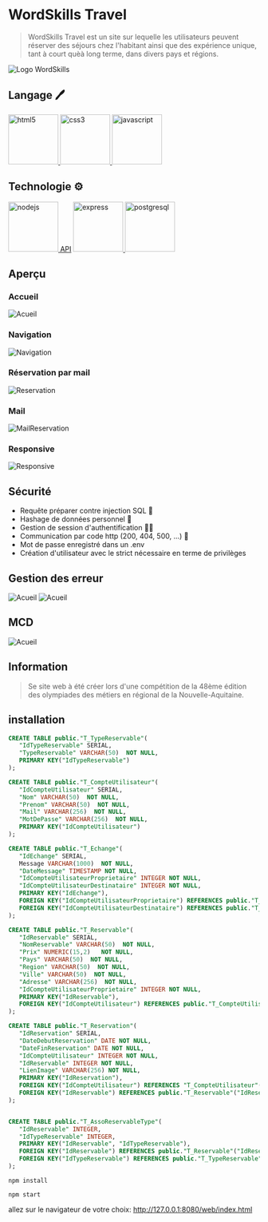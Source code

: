 # WordSkills Travel

> WordSkills Travel est un site sur lequelle les utilisateurs peuvent réserver des séjours chez l'habitant ainsi que des expérience unique, tant à court quèà long terme, dans divers pays et régions.

![Logo WordSkills](./client/image/logo/logo_worldskill.png)

## Langage 🖊
<a href="https://www.w3.org/html/" target="_blank" rel="noreferrer"> <img src="https://raw.githubusercontent.com/devicons/devicon/master/icons/html5/html5-original-wordmark.svg" alt="html5" width="100" height="100"/> </a> 
<a href="https://www.w3schools.com/css/" target="_blank" rel="noreferrer"> <img src="https://raw.githubusercontent.com/devicons/devicon/master/icons/css3/css3-original-wordmark.svg" alt="css3" width="100" height="100"/> </a> 
<a href="https://developer.mozilla.org/en-US/docs/Web/JavaScript" target="_blank" rel="noreferrer"> <img src="https://raw.githubusercontent.com/devicons/devicon/master/icons/javascript/javascript-original.svg" alt="javascript" width="100" height="100"/> </a> 

## Technologie ⚙
<a href="https://nodejs.org" target="_blank" rel="noreferrer"> <img src="https://raw.githubusercontent.com/devicons/devicon/master/icons/nodejs/nodejs-original-wordmark.svg" alt="nodejs" width="100" height="100"/> API</a> 
<a href="https://expressjs.com" target="_blank" rel="noreferrer"> <img src="https://raw.githubusercontent.com/devicons/devicon/master/icons/express/express-original-wordmark.svg" alt="express" width="100" height="100"/> </a> 
<a href="https://www.postgresql.org" target="_blank" rel="noreferrer"> <img src="https://raw.githubusercontent.com/devicons/devicon/master/icons/postgresql/postgresql-original-wordmark.svg" alt="postgresql" width="100" height="100"/> </a> </p>

## Aperçu

### Accueil
![Acueil](./client/image/screen/Accueil.png)

### Navigation
![Navigation](./client/image/screen/Navigation.png)

### Réservation par mail
![Reservation](./client/image/screen/Reservation.png)

### Mail
![MailReservation](./client/image/screen/MailReservation.png)

### Responsive
![Responsive](./client/image/screen/Responsive.png)

## Sécurité
- Requête préparer contre injection SQL 💉
- Hashage de données personnel 🔑
- Gestion de session d'authentification 👩‍💻
- Communication par code http (200, 404, 500, ...) 📢
- Mot de passe enregistré dans un .env
- Création d'utilisateur avec le strict nécessaire en terme de privilèges

## Gestion des erreur
![Acueil](./client/image/screen/Erreur.png)
![Acueil](./client/image/screen/Erreur_2.png)


## MCD
![Acueil](./client/image/screen/MCD.png)


## Information
> Se site web à été créer lors d'une compétition de la 48ème édition des olympiades des métiers en régional de la Nouvelle-Aquitaine.

## installation

```sql
CREATE TABLE public."T_TypeReservable"(
   "IdTypeReservable" SERIAL,
   "TypeReservable" VARCHAR(50)  NOT NULL,
   PRIMARY KEY("IdTypeReservable")
);

CREATE TABLE public."T_CompteUtilisateur"(
   "IdCompteUtilisateur" SERIAL,
   "Nom" VARCHAR(50)  NOT NULL,
   "Prenom" VARCHAR(50)  NOT NULL,
   "Mail" VARCHAR(256)  NOT NULL,
   "MotDePasse" VARCHAR(256)  NOT NULL,
   PRIMARY KEY("IdCompteUtilisateur")
);

CREATE TABLE public."T_Echange"(
   "IdEchange" SERIAL,
   Message VARCHAR(1000)  NOT NULL,
   "DateMessage" TIMESTAMP NOT NULL,
   "IdCompteUtilisateurProprietaire" INTEGER NOT NULL,
   "IdCompteUtilisateurDestinataire" INTEGER NOT NULL,
   PRIMARY KEY("IdEchange"),
   FOREIGN KEY("IdCompteUtilisateurProprietaire") REFERENCES public."T_CompteUtilisateur"("IdCompteUtilisateur"),
   FOREIGN KEY("IdCompteUtilisateurDestinataire") REFERENCES public."T_CompteUtilisateur"("IdCompteUtilisateur")
);

CREATE TABLE public."T_Reservable"(
   "IdReservable" SERIAL,
   "NomReservable" VARCHAR(50)  NOT NULL,
   "Prix" NUMERIC(15,2)   NOT NULL,
   "Pays" VARCHAR(50)  NOT NULL,
   "Region" VARCHAR(50)  NOT NULL,
   "Ville" VARCHAR(50)  NOT NULL,
   "Adresse" VARCHAR(256)  NOT NULL,
   "IdCompteUtilisateurProprietaire" INTEGER NOT NULL,
   PRIMARY KEY("IdReservable"),
   FOREIGN KEY("IdCompteUtilisateur") REFERENCES public."T_CompteUtilisateur"("IdCompteUtilisateur")
);

CREATE TABLE public."T_Reservation"(
   "IdReservation" SERIAL,
   "DateDebutReservation" DATE NOT NULL,
   "DateFinReservation" DATE NOT NULL,
   "IdCompteUtilisateur" INTEGER NOT NULL,
   "IdReservable" INTEGER NOT NULL,
   "LienImage" VARCHAR(256) NOT NULL,
   PRIMARY KEY("IdReservation"),
   FOREIGN KEY("IdCompteUtilisateur") REFERENCES "T_CompteUtilisateur"("IdCompteUtilisateur"),
   FOREIGN KEY("IdReservable") REFERENCES public."T_Reservable"("IdReservable")
);


CREATE TABLE public."T_AssoReservableType"(
   "IdReservable" INTEGER,
   "IdTypeReservable" INTEGER,
   PRIMARY KEY("IdReservable", "IdTypeReservable"),
   FOREIGN KEY("IdReservable") REFERENCES public."T_Reservable"("IdReservable"),
   FOREIGN KEY("IdTypeReservable") REFERENCES public."T_TypeReservable"("IdTypeReservable")
);
```

```nodejs
npm install

npm start
```

allez sur le navigateur de votre choix: http://127.0.0.1:8080/web/index.html